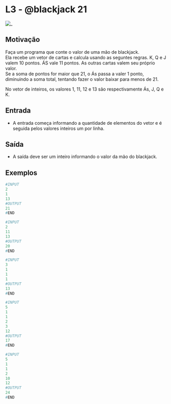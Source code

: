 # L3 - @blackjack 21

![_](cover.jpg)

## Motivação

Faça um programa que conte o valor de uma mão de blackjack.  
Ela recebe um vetor de cartas e calcula usando as seguntes regras. K, Q e J valem 10 pontos. ÁS vale 11 pontos. As outras cartas valem seu próprio valor.  
Se a soma de pontos for maior que 21, o Ás passa a valer 1 ponto, diminuindo a soma total, tentando fazer o valor baixar para menos de 21.  
  
No vetor de inteiros, os valores 1, 11, 12 e 13 são respectivamente Ás, J, Q e K.  

## Entrada

- A entrada começa informando a quantidade de elementos do vetor e é seguida pelos valores inteiros um por linha.

## Saída

- A saída deve ser um inteiro informando o valor da mão do blackjack.

## Exemplos

``` py
#INPUT
2
1
13
#OUTPUT
21
#END

#INPUT
2
11
13
#OUTPUT
20
#END

#INPUT
3
1
1
1
#OUTPUT
13
#END

#INPUT
5
1
1
2
3
12
#OUTPUT
17
#END

#INPUT
5
1
1
2
10
12
#OUTPUT
24
#END
```
